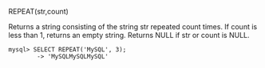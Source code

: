 REPEAT(str,count)

Returns a string consisting of the string str repeated count times. If count is less than 1, returns an empty string. Returns NULL if str or count is NULL.

```
mysql> SELECT REPEAT('MySQL', 3);
        -> 'MySQLMySQLMySQL'
```
